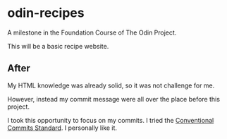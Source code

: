 # odin-recipes

A milestone in the Foundation Course of The Odin Project.

This will be a basic recipe website.

## After

My HTML knowledge was already solid, so it was not challenge for me.

However, instead my commit message were all over the place before this project.

I took this opportunity to focus on my commits. I tried the [Conventional Commits Standard](https://www.conventionalcommits.org/en/v1.0.0/). I personally like it.